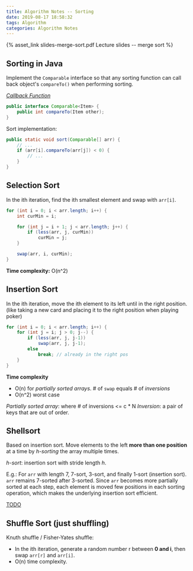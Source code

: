 ```yaml
---
title: Algorithm Notes -- Sorting
date: 2019-08-17 18:58:32
tags: Algorithm
categories: Algorithm Notes
---
```


{% asset_link slides-merge-sort.pdf Lecture slides -- merge sort %}


## Sorting in Java

Implement the `Comparable` interface so that any sorting function can call back object's `compareTo()` when performing sorting.

[*Callback Function*](https://stackoverflow.com/questions/824234/what-is-a-callback-function)

<!-- more -->

```java
public interface Comparable<Item> {
	public int compareTo(Item other);
}
```

Sort implementation:

```java
public static void sort(Comparable[] arr) {
	// ...
	if (arr[i].compareTo(arr[j]) < 0) {
		// ...
	}
}
```

## Selection Sort

In the ith iteration, find the ith smallest element and swap with `arr[i]`.

```java
for (int i = 0; i < arr.length; i++) {
	int curMin = i;

	for (int j = i + 1; j < arr.length; j++) {
		if (less(arr, j, curMin))
			curMin = j;
	}

	swap(arr, i, curMin);
}
```

**Time complexity:** O(n^2)

## Insertion Sort

In the ith iteration, move the ith element to its left until in the right position.
(like taking a new card and placing it to the right position when playing poker)

```java
for (int i = 0; i < arr.length; i++) {
	for (int j = i; j > 0; j--) {
		if (less(arr, j, j-1))
			swap(arr, j, j-1);
		else
			break; // already in the right pos
	}	
}
```

**Time complexity**
- O(n) for *partially sorted arrays*.
	\# of `swap` equals # of *inversions*
- O(n^2) worst case

*Partially sorted array*: where # of inversions <= c * N
*Inversion*: a pair of keys that are out of order.

## Shellsort

Based on insertion sort. Move elements to the left **more than one position** at a time by *h-sorting* the array multiple times.

*h-sort*: insertion sort with stride length *h*.

E.g.: For `arr` with length 7, 7-sort, 3-sort, and finally 1-sort (insertion sort). `arr` remains 7-sorted after 3-sorted. Since `arr` becomes more partially sorted at each step, each element is moved few positions in each sorting operation, which makes the underlying insertion sort efficient.

[TODO](https://www.bilibili.com/video/av9005901/?p=10)

## Shuffle Sort (just shuffling)

Knuth shuffle / Fisher-Yates shuffle:
- In the ith iteration, generate a random number r between **0 and i**, then swap `arr[r]` and `arr[i]`.
- O(n) time complexity.


